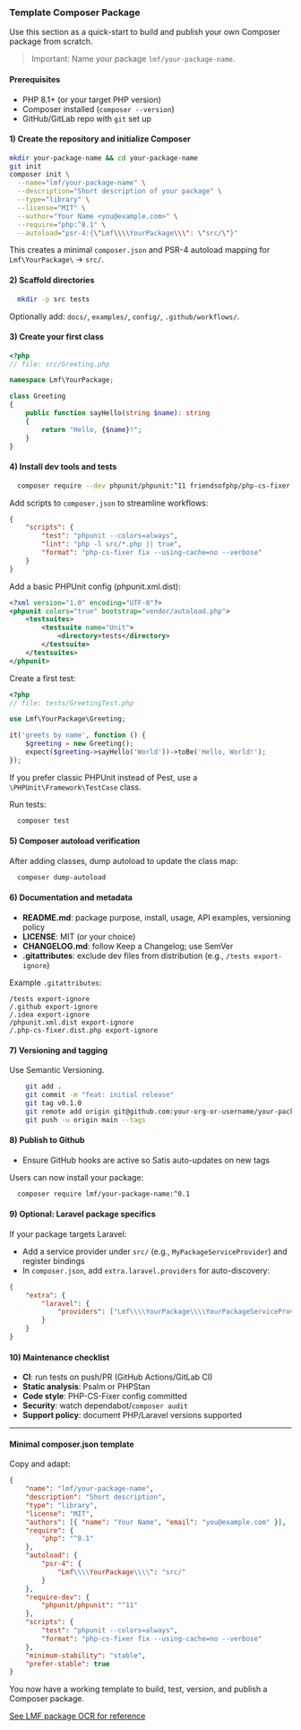 ### Template Composer Package

Use this section as a quick-start to build and publish your own Composer package from scratch.

> Important: Name your package `lmf/your-package-name`.

#### Prerequisites

- PHP 8.1+ (or your target PHP version)
- Composer installed (`composer --version`)
- GitHub/GitLab repo with `git` set up

#### 1) Create the repository and initialize Composer

```bash
mkdir your-package-name && cd your-package-name
git init
composer init \
  --name="lmf/your-package-name" \
  --description="Short description of your package" \
  --type="library" \
  --license="MIT" \
  --author="Your Name <you@example.com>" \
  --require="php:^8.1" \
  --autoload="psr-4:{\"Lmf\\\\YourPackage\\\": \"src/\"}"
```

This creates a minimal `composer.json` and PSR-4 autoload mapping for `Lmf\YourPackage\` → `src/`.

#### 2) Scaffold directories

```bash
  mkdir -p src tests
```

Optionally add: `docs/`, `examples/`, `config/`, `.github/workflows/`.

#### 3) Create your first class

```php
<?php
// file: src/Greeting.php

namespace Lmf\YourPackage;

class Greeting
{
    public function sayHello(string $name): string
    {
        return "Hello, {$name}!";
    }
}
```

#### 4) Install dev tools and tests

```bash
  composer require --dev phpunit/phpunit:^11 friendsofphp/php-cs-fixer:^3
```

Add scripts to `composer.json` to streamline workflows:

```json
{
    "scripts": {
        "test": "phpunit --colors=always",
        "lint": "php -l src/*.php || true",
        "format": "php-cs-fixer fix --using-cache=no --verbose"
    }
}
```

Add a basic PHPUnit config (phpunit.xml.dist):

```xml
<?xml version="1.0" encoding="UTF-8"?>
<phpunit colors="true" bootstrap="vendor/autoload.php">
    <testsuites>
        <testsuite name="Unit">
            <directory>tests</directory>
        </testsuite>
    </testsuites>
</phpunit>
```

Create a first test:

```php
<?php
// file: tests/GreetingTest.php

use Lmf\YourPackage\Greeting;

it('greets by name', function () {
    $greeting = new Greeting();
    expect($greeting->sayHello('World'))->toBe('Hello, World!');
});
```

If you prefer classic PHPUnit instead of Pest, use a `\PHPUnit\Framework\TestCase` class.

Run tests:

```bash
  composer test
```

#### 5) Composer autoload verification

After adding classes, dump autoload to update the class map:

```bash
  composer dump-autoload
```

#### 6) Documentation and metadata

- **README.md**: package purpose, install, usage, API examples, versioning policy
- **LICENSE**: MIT (or your choice)
- **CHANGELOG.md**: follow Keep a Changelog; use SemVer
- **.gitattributes**: exclude dev files from distribution (e.g., `/tests export-ignore`)

Example `.gitattributes`:

```
/tests export-ignore
/.github export-ignore
/.idea export-ignore
/phpunit.xml.dist export-ignore
/.php-cs-fixer.dist.php export-ignore
```

#### 7) Versioning and tagging

Use Semantic Versioning.

```bash
    git add .
    git commit -m "feat: initial release"
    git tag v0.1.0
    git remote add origin git@github.com:your-org-or-username/your-package-name.git
    git push -u origin main --tags
```

#### 8) Publish to Github

- Ensure GitHub hooks are active so Satis auto-updates on new tags

Users can now install your package:

```bash
  composer require lmf/your-package-name:^0.1
```

#### 9) Optional: Laravel package specifics

If your package targets Laravel:

- Add a service provider under `src/` (e.g., `MyPackageServiceProvider`) and register bindings
- In `composer.json`, add `extra.laravel.providers` for auto-discovery:

```json
{
    "extra": {
        "laravel": {
            "providers": ["Lmf\\\\YourPackage\\\\YourPackageServiceProvider"]
        }
    }
}
```

#### 10) Maintenance checklist

- **CI**: run tests on push/PR (GitHub Actions/GitLab CI)
- **Static analysis**: Psalm or PHPStan
- **Code style**: PHP-CS-Fixer config committed
- **Security**: watch dependabot/`composer audit`
- **Support policy**: document PHP/Laravel versions supported

---

#### Minimal composer.json template

Copy and adapt:

```json
{
    "name": "lmf/your-package-name",
    "description": "Short description",
    "type": "library",
    "license": "MIT",
    "authors": [{ "name": "Your Name", "email": "you@example.com" }],
    "require": {
        "php": "^8.1"
    },
    "autoload": {
        "psr-4": {
            "Lmf\\\\YourPackage\\\\": "src/"
        }
    },
    "require-dev": {
        "phpunit/phpunit": "^11"
    },
    "scripts": {
        "test": "phpunit --colors=always",
        "format": "php-cs-fixer fix --using-cache=no --verbose"
    },
    "minimum-stability": "stable",
    "prefer-stable": true
}
```

You now have a working template to build, test, version, and publish a Composer package.

[See LMF package OCR for reference](https://github.com/lmfventures/package-ocr)
